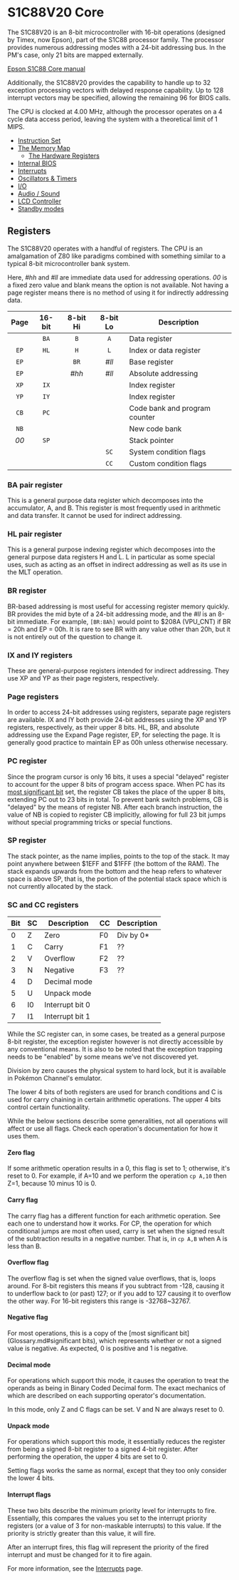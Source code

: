 # S1C88V20 Core

The S1C88V20 is an 8-bit microcontroller with 16-bit operations (designed by Timex, now Epson), part of the S1C88 processor family. The processor provides numerous addressing modes with a 24-bit addressing bus. In the PM's case, only 21 bits are mapped externally.

[Epson S1C88 Core manual](http://www.epsondevice.com/webapp/docs_ic/DownloadServlet?id=ID001149)

Additionally, the S1C88V20 provides the capability to handle up to 32 exception processing vectors with delayed response capability. Up to 128 interrupt vectors may be specified, allowing the remaining 96 for BIOS calls.

The CPU is clocked at 4.00 MHz, although the processor operates on a 4 cycle data access period, leaving the system with a theoretical limit of 1 MIPS.

- [Instruction Set](S1C88_InstructionSet.md)
- [The Memory Map](Memory.md)
  - [The Hardware Registers](Registers.md)
- [Internal BIOS](BIOS.md)
- [Interrupts](Interrupts.md)
- [Oscillators & Timers](../Timers.md)
- [I/O](IO.md)
- [Audio / Sound](Sound.md)
- [LCD Controller](LCD_Controller.md)
- [Standby modes](Standby.md)

## Registers

The S1C88V20 operates with a handful of registers. The CPU is an amalgamation of Z80 like paradigms combined with something similar to a typical 8-bit microcontroller bank system.

Here, _#hh_ and _#ll_ are immediate data used for addressing operations. _00_ is a fixed zero value and blank means the option is not available. Not having a page register means there is no method of using it for indirectly addressing data.

| Page | 16-bit | 8-bit Hi | 8-bit Lo | Description                   |
|:----:|:------:|:--------:|:--------:| ----------------------------- |
|      | `BA`   | `B`      | `A`      | Data register                 |
| `EP` | `HL`   | `H`      | `L`      | Index or data register        |
| `EP` |        | `BR`     | _#ll_    | Base register                 |
| `EP` |        | _#hh_    | _#ll_    | Absolute addressing           |
| `XP` | `IX`   |          |          | Index register                |
| `YP` | `IY`   |          |          | Index register                |
| `CB` | `PC`   |          |          | Code bank and program counter |
| `NB` |        |          |          | New code bank                 |
| _00_ | `SP`   |          |          | Stack pointer                 |
|      |        |          | `SC`     | System condition flags        |
|      |        |          | `CC`     | Custom condition flags        |

### BA pair register

This is a general purpose data register which decomposes into the accumulator, A, and B. This register is most frequently used in arithmetic and data transfer. It cannot be used for indirect addressing.

### HL pair register

This is a general purpose indexing register which decomposes into the general purpose data registers H and L. L in particular as some special uses, such as acting as an offset in indirect addressing as well as its use in the MLT operation.

### BR register

BR-based addressing is most useful for accessing register memory quickly. BR provides the mid byte of a 24-bit addressing mode, and the _#ll_ is an 8-bit immediate. For example, `[BR:8Ah]` would point to $208A (VPU_CNT) if BR = 20h and EP = 00h. It is rare to see BR with any value other than 20h, but it is not entirely out of the question to change it.

### IX and IY registers

These are general-purpose registers intended for indirect addressing. They use XP and YP as their page registers, respectively.

### Page registers

In order to access 24-bit addresses using registers, separate page registers are available. IX and IY both provide 24-bit addresses using the XP and YP registers, respectively, as their upper 8 bits. HL, BR, and absolute addressing use the Expand Page register, EP, for selecting the page. It is generally good practice to maintain EP as 00h unless otherwise necessary.

### PC register

Since the program cursor is only 16 bits, it uses a special "delayed" register to account for the upper 8 bits of program access space. When PC has its [most significant bit](Glossary.md#significant-bits) set, the register CB takes the place of the upper 8 bits, extending PC out to 23 bits in total. To prevent bank switch problems, CB is "delayed" by the means of register NB. After each branch instruction, the value of NB is copied to register CB implicitly, allowing for full 23 bit jumps without special programming tricks or special functions.

### SP register

The stack pointer, as the name implies, points to the top of the stack. It may point anywhere between $1EFF and $1FFF (the bottom of the RAM). The stack expands upwards from the bottom and the heap refers to whatever space is above SP, that is, the portion of the potential stack space which is not currently allocated by the stack.

### SC and CC registers

| Bit | SC | Description       | CC | Description |
| --- | -- | ----------------- | -- | ----------- |
| 0   | Z  | Zero              | F0 | Div by 0*   |
| 1   | C  | Carry             | F1 | ??          |
| 2   | V  | Overflow          | F2 | ??          |
| 3   | N  | Negative          | F3 | ??          |
| 4   | D  | Decimal mode      |    |             |
| 5   | U  | Unpack mode       |    |             |
| 6   | I0 | Interrupt bit 0   |    |             |
| 7   | I1 | Interrupt bit 1   |    |             |

While the SC register can, in some cases, be treated as a general purpose 8-bit register, the exception register however is not directly accessible by any conventional means. It is also to be noted that the exception trapping needs to be "enabled" by some means we've not discovered yet.

Division by zero causes the physical system to hard lock, but it is available in Pokémon Channel's emulator.

The lower 4 bits of both registers are used for branch conditions and C is used for carry chaining in certain arithmetic operations. The upper 4 bits control certain functionality.

While the below sections describe some generalities, not all operations will affect or use all flags. Check each operation's documentation for how it uses them.

#### Zero flag

If some arithmetic operation results in a 0, this flag is set to 1; otherwise, it's reset to 0. For example, if A=10 and we perform the operation `cp A,10` then Z=1, because 10 minus 10 is 0.

#### Carry flag

The carry flag has a different function for each arithmetic operation. See each one to understand how it works. For CP, the operation for which conditional jumps are most often used, carry is set when the signed result of the subtraction results in a negative number. That is, in `cp A,B` when A is less than B.

#### Overflow flag

The overflow flag is set when the signed value overflows, that is, loops around. For 8-bit registers this means if you subtract from -128, causing it to underflow back to (or past) 127; or if you add to 127 causing it to overflow the other way. For 16-bit registers this range is -32768~32767.

#### Negative flag

For most operations, this is a copy of the [most significant bit](Glossary.md#significant bits), which represents whether or not a signed value is negative. As expected, 0 is positive and 1 is negative.

#### Decimal mode

For operations which support this mode, it causes the operation to treat the operands as being in Binary Coded Decimal form. The exact mechanics of which are described on each supporting operator's documentation.

In this mode, only Z and C flags can be set. V and N are always reset to 0. 

#### Unpack mode

For operations which support this mode, it essentially reduces the register from being a signed 8-bit register to a signed 4-bit register. After performing the operation, the upper 4 bits are set to 0.

Setting flags works the same as normal, except that they too only consider the lower 4 bits.

#### Interrupt flags

These two bits describe the minimum priority level for interrupts to fire. Essentially, this compares the values you set to the interrupt priority registers (or a value of 3 for non-maskable interrupts) to this value. If the priority is strictly greater than this value, it will fire.

After an interrupt fires, this flag will represent the priority of the fired interrupt and must be changed for it to fire again.

For more information, see the [Interrupts](Interrupts.md) page.
